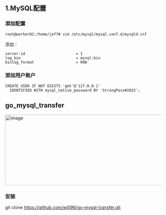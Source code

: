 ## 1.MySQL配置
### 添加配置
```bash
root@worker02:/home/jeff# vim /etc/mysql/mysql.conf.d/mysqld.cnf
```
添加：
```
server-id                       = 1
log_bin                         = mysql-bin
binlog_format                   = ROW
```
### 添加用户账户
```mysql
CREATE USER IF NOT EXISTS 'gmt'@'127.0.0.1'
  IDENTIFIED WITH mysql_native_password BY 'StrongPass#2025';
```



## go_mysql_transfer

<img width="607" height="229" alt="image" src="https://github.com/user-attachments/assets/46ac5815-8460-4c48-b3a9-569dc3c6626f" />


### 安装
git clone https://github.com/wj596/go-mysql-transfer.git
